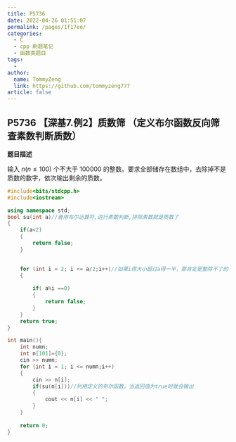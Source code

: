 ```yaml
---
title: P5736
date: 2022-04-26 01:51:07
permalink: /pages/1f17ee/
categories:
  - C
  - cpp 刷题笔记
  - 函数类题目
tags:
  - 
author: 
  name: TommyZeng
  link: https://github.com/tommyzeng777
article: false
---
```

## P5736 【深基7.例2】质数筛 （定义布尔函数反向筛查素数判断质数）

**题目描述**

输入 $n(n\le100)$ 个不大于 100000 的整数。要求全部储存在数组中，去除掉不是质数的数字，依次输出剩余的质数。

```cpp
#include<bits/stdcpp.h>
#include<iostream>

using namespace std;
bool su(int a)//善用布尔运算符,进行素数判断,排除素数就是质数了
{
	if(a<2)
	{
		return false;
	}
		

	for (int i = 2; i <= a/2;i++)//如果i得大小超过a得一半，那肯定是整除不了的
	{
		
		if( a%i ==0)
		{
			return false;
		}
	}
	return true;
}

int main(){
	int numn;
	int n[101]={0};
	cin >> numn;
	for (int i = 1; i <= numn;i++)
	{
		cin >> n[i];
		if(su(n[i]))//利用定义的布尔函数，当返回值为true时就会输出
		{
			cout << n[i] << " ";
		}
	}
	
	return 0;
}
```
